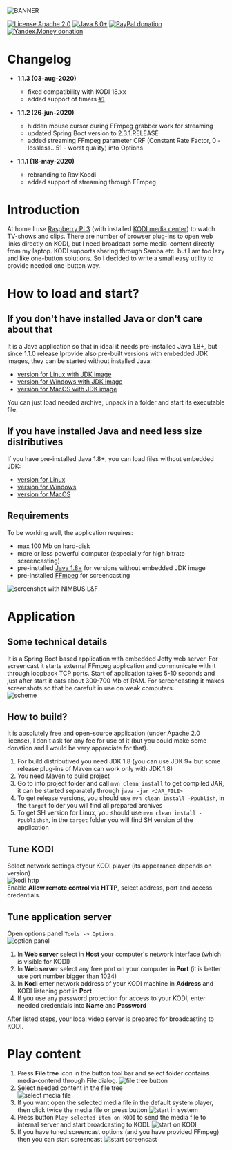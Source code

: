 ![BANNER](assets/github-social-preview.png)

[![License Apache 2.0](https://img.shields.io/badge/license-Apache%20License%202.0-green.svg)](http://www.apache.org/licenses/LICENSE-2.0)
[![Java 8.0+](https://img.shields.io/badge/java-8.0%2b-green.svg)](http://www.oracle.com/technetwork/java/javase/downloads/index.html)
[![PayPal donation](https://img.shields.io/badge/donation-PayPal-red.svg)](https://www.paypal.com/cgi-bin/webscr?cmd=_s-xclick&hosted_button_id=AHWJHJFBAWGL2)
[![Yandex.Money donation](https://img.shields.io/badge/donation-Я.деньги-yellow.svg)](http://yasobe.ru/na/iamoss)

# Changelog

- __1.1.3 (03-aug-2020)__
  - fixed compatibility with KODI 18.xx
  - added support of timers [#1](https://github.com/raydac/ravikoodi-server/issues/1)

- __1.1.2 (26-jun-2020)__
  - hidden mouse cursor during FFmpeg grabber work for streaming
  - updated Spring Boot version to 2.3.1.RELEASE
  - added streaming FFmpeg parameter CRF (Constant Rate Factor, 0 - lossless...51 - worst quality) into Options

- __1.1.1 (18-may-2020)__
  - rebranding to RaviKoodi
  - added support of streaming through FFmpeg

# Introduction

At home I use [Raspberry PI 3](https://www.raspberrypi.org/products/raspberry-pi-3-model-b/) (with installed [KODI media center](https://kodi.tv/)) to watch TV-shows and clips. There are number of browser plug-ins to open web links directly on KODI, but I need broadcast some media-content directly from my laptop. KODI supports sharing through Samba etc. but I am too lazy and like one-button solutions. So I decided to write a small easy utility to provide needed one-button way.

# How to load and start?

## If you don't have installed Java or don't care about that

It is a Java application so that in ideal it needs pre-installed Java 1.8+, but since 1.1.0 release Iprovide also pre-built versions with embedded JDK images, they can be started without installed Java:
 - [version for Linux with JDK image](https://github.com/raydac/ravikoodi-server/releases/download/1.1.3/ravikoodi-1.1.3-linux-withjdk.tar.gz)
 - [version for Windows with JDK image](https://github.com/raydac/ravikoodi-server/releases/download/1.1.3/ravikoodi-1.1.3-windows-withjdk.tar.gz)
 - [version for MacOS with JDK image](https://github.com/raydac/ravikoodi-server/releases/download/1.1.3/ravikoodi-1.1.3-macos-withjdk.tar.gz)

You can just load needed archive, unpack in a folder and start its executable file.

## If you have installed Java and need less size distributives

If you have pre-installed Java 1.8+, you can load files without embedded JDK:
 - [version for Linux](https://github.com/raydac/ravikoodi-server/releases/download/1.1.3/ravikoodi-1.1.3.sh)
 - [version for Windows](https://github.com/raydac/ravikoodi-server/releases/download/1.1.3/ravikoodi-1.1.3.exe)
 - [version for MacOS](https://github.com/raydac/ravikoodi-server/releases/download/1.1.3/ravikoodi-1.1.3_OSX.dmg)

## Requirements

To be working well, the application requires:
 - max 100 Mb on hard-disk
 - more or less powerful computer (especially for high bitrate screencasting)
 - pre-installed [Java 1.8+](https://bell-sw.com/) for versions without embedded JDK image
 - pre-installed [FFmpeg](https://www.ffmpeg.org/) for screencasting

![screenshot with NIMBUS L&F](assets/screenshot.png)   

# Application

## Some technical details
It is a Spring Boot based application with embedded Jetty web server. For screencast it starts external FFmpeg application and communicate with it through loopback TCP ports. Start of application takes 5-10 seconds and just after start it eats about 300-700 Mb of RAM. For screencasting it makes screenshots so that be carefult in use on weak computers.   
![scheme](assets/architecture.png)

## How to build?
It is absolutely free and open-source application (under Apache 2.0 license), I don't ask for any fee for use of it (but you could make some donation and I would be very appreciate for that).
1. For build distributived you need JDK 1.8 (you can use JDK 9+ but some release plug-ins of Maven can work only with JDK 1.8)
2. You need Maven to build project
3. Go to into project folder and call `mvn clean install` to get compiled JAR, it can be started separately through `java -jar <JAR_FILE>`
4. To get release versions, you should use `mvn clean install -Ppublish`, in the `target` folder you will find all prepared archives
5. To get SH version for Linux, you should use `mvn clean install -Ppublishsh`, in the `target` folder you will find SH version of the application

## Tune KODI
Select network settings ofyour KODI player (its appearance depends on version)   
![kodi http](assets/kodi_settings.png)   
Enable __Allow remote control via HTTP__, select address, port and access credentials.

## Tune application server

Open options panel `Tools -> Options`.   
![option panel](assets/optionspanel.png)
1. In __Web server__ select in __Host__ your computer's network interface (which is visible for KODI)
2. In __Web server__ select any free port on your computer in __Port__ (it is better use port number bigger than 1024)
3. In __Kodi__ enter network address of your KODI machine in __Address__ and KODI listening port in __Port__
4. If you use any password protection for access to your KODI, enter needed credentials into __Name__ and __Password__

After listed steps, your local video server is prepared for broadcasting to KODI.

# Play content
1. Press __File tree__ icon in the button tool bar and select folder contains media-contend through File dialog.
![file tree button](assets/tool_folders.png)
2. Select needed content in the file tree   
![select media file](assets/tree_selected_content.png)
3. If you want open the selected media file in the default system player, then click twice the media file or press button
![start in system](assets/tool_system_play.png)
4. Press button `Play selected item on KODI` to send the media file to internal server and start broadcasting to KODI.
![start on KODI](assets/tool_play_on_kodi.png)
5. If you have tuned screencast options (and you have provided FFmpeg) then you can start screencast
![start screencast](assets/tool_play_screencast.png)  
